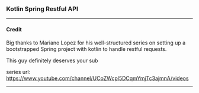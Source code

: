 ### Kotlin Spring Restful API
___
#### Credit
Big thanks to Mariano Lopez for his well-structured series on 
setting up a bootstrapped Spring project with kotlin to handle restful requests.

This guy definitely deserves your sub

series url: https://www.youtube.com/channel/UCoZWcpl5DCqmYmjTc3ajmnA/videos
___